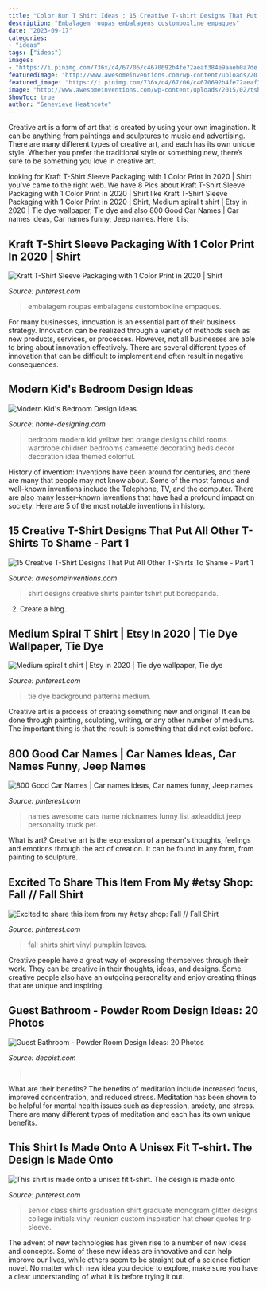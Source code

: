```yaml
---
title: "Color Run T Shirt Ideas : 15 Creative T-shirt Designs That Put All Other T-shirts To Shame"
description: "Embalagem roupas embalagens customboxline empaques"
date: "2023-09-17"
categories:
- "ideas"
tags: ["ideas"]
images:
- "https://i.pinimg.com/736x/c4/67/06/c4670692b4fe72aeaf384e9aaeb0a7de.jpg"
featuredImage: "http://www.awesomeinventions.com/wp-content/uploads/2015/02/tshirt-painter.jpg"
featured_image: "https://i.pinimg.com/736x/c4/67/06/c4670692b4fe72aeaf384e9aaeb0a7de.jpg"
image: "http://www.awesomeinventions.com/wp-content/uploads/2015/02/tshirt-painter.jpg"
ShowToc: true
author: "Genevieve Heathcote"
---
```



Creative art is a form of art that is created by using your own imagination. It can be anything from paintings and sculptures to music and advertising. There are many different types of creative art, and each has its own unique style. Whether you prefer the traditional style or something new, there’s sure to be something you love in creative art.

	

		
looking for Kraft T-Shirt Sleeve Packaging with 1 Color Print in 2020 | Shirt you've came to the right web. We have 8 Pics about Kraft T-Shirt Sleeve Packaging with 1 Color Print in 2020 | Shirt like Kraft T-Shirt Sleeve Packaging with 1 Color Print in 2020 | Shirt, Medium spiral t shirt | Etsy in 2020 | Tie dye wallpaper, Tie dye and also 800 Good Car Names | Car names ideas, Car names funny, Jeep names. Here it is:
		
    
## Kraft T-Shirt Sleeve Packaging With 1 Color Print In 2020 | Shirt

<img loading=lazy src="https://i.pinimg.com/736x/69/9d/91/699d91e7638ba5c30f75b83c41b08570.jpg" onerror="this.onerror=null;this.src='https://tse2.mm.bing.net/th?id=OIP.QXf-A9vv5d0JEmE6tNnS6AHaHa&amp;pid=15.1';" alt="Kraft T-Shirt Sleeve Packaging with 1 Color Print in 2020 | Shirt">

_Source: pinterest.com_

>embalagem roupas embalagens customboxline empaques. 

	

For many businesses, innovation is an essential part of their business strategy. Innovation can be realized through a variety of methods such as new products, services, or processes. However, not all businesses are able to bring about innovation effectively. There are several different types of innovation that can be difficult to implement and often result in negative consequences.

    
## Modern Kid&#039;s Bedroom Design Ideas

<img loading=lazy src="http://cdn.home-designing.com/wp-content/uploads/2014/02/10-Yellow-orange-kids-room.jpg" onerror="this.onerror=null;this.src='https://tse2.mm.bing.net/th?id=OIP.gkQd-jwf_sRuEkOG2USyswHaEw&amp;pid=15.1';" alt="Modern Kid&#039;s Bedroom Design Ideas">

_Source: home-designing.com_

>bedroom modern kid yellow bed orange designs child rooms wardrobe children bedrooms camerette decorating beds decor decoration idea themed colorful. 

	

History of invention:
Inventions have been around for centuries, and there are many that people may not know about. Some of the most famous and well-known inventions include the Telephone, TV, and the computer. There are also many lesser-known inventions that have had a profound impact on society. Here are 5 of the most notable inventions in history.

    
## 15 Creative T-Shirt Designs That Put All Other T-Shirts To Shame - Part 1

<img loading=lazy src="http://www.awesomeinventions.com/wp-content/uploads/2015/02/tshirt-painter.jpg" onerror="this.onerror=null;this.src='https://tse4.mm.bing.net/th?id=OIP.qSotge8YJdv44dqdzJKdNgHaHa&amp;pid=15.1';" alt="15 Creative T-Shirt Designs That Put All Other T-Shirts To Shame - Part 1">

_Source: awesomeinventions.com_

>shirt designs creative shirts painter tshirt put boredpanda. 

	

2. Create a blog.

    
## Medium Spiral T Shirt | Etsy In 2020 | Tie Dye Wallpaper, Tie Dye

<img loading=lazy src="https://i.pinimg.com/736x/84/59/25/84592523ec1a74bcd8b1b7f0ccb51c7e.jpg" onerror="this.onerror=null;this.src='https://tse3.mm.bing.net/th?id=OIP.XslAmFvB4MMsaSzxNlfnlwHaJ4&amp;pid=15.1';" alt="Medium spiral t shirt | Etsy in 2020 | Tie dye wallpaper, Tie dye">

_Source: pinterest.com_

>tie dye background patterns medium. 

	

Creative art is a process of creating something new and original. It can be done through painting, sculpting, writing, or any other number of mediums. The important thing is that the result is something that did not exist before.

    
## 800 Good Car Names | Car Names Ideas, Car Names Funny, Jeep Names

<img loading=lazy src="https://i.pinimg.com/736x/94/3b/d4/943bd4a17a76ebef121fd1327f7f967b.jpg" onerror="this.onerror=null;this.src='https://tse2.mm.bing.net/th?id=OIP.IiVyj1gX1V1GL4PpxlzJQgHaHa&amp;pid=15.1';" alt="800 Good Car Names | Car names ideas, Car names funny, Jeep names">

_Source: pinterest.com_

>names awesome cars name nicknames funny list axleaddict jeep personality truck pet. 

	

What is art?
Creative art is the expression of a person's thoughts, feelings and emotions through the act of creation. It can be found in any form, from painting to sculpture.

    
## Excited To Share This Item From My #etsy Shop: Fall // Fall Shirt

<img loading=lazy src="https://i.pinimg.com/736x/ec/08/49/ec08499d9625be5e824ccb214368e5d5.jpg" onerror="this.onerror=null;this.src='https://tse4.mm.bing.net/th?id=OIP.ZpaPnQ9UAib0Lj2QoPAStQHaI5&amp;pid=15.1';" alt="Excited to share this item from my #etsy shop: Fall // Fall Shirt">

_Source: pinterest.com_

>fall shirts shirt vinyl pumpkin leaves. 

	

Creative people have a great way of expressing themselves through their work. They can be creative in their thoughts, ideas, and designs. Some creative people also have an outgoing personality and enjoy creating things that are unique and inspiring.

    
## Guest Bathroom - Powder Room Design Ideas: 20 Photos

<img loading=lazy src="https://cdn.decoist.com/wp-content/uploads/2012/04/powder-room-bathroom-decor.jpg" onerror="this.onerror=null;this.src='https://tse2.mm.bing.net/th?id=OIP.J1h0YW_UDogy3q0Vje_KGAHaLH&amp;pid=15.1';" alt="Guest Bathroom - Powder Room Design Ideas: 20 Photos">

_Source: decoist.com_

>. 

	

What are their benefits?
The benefits of meditation include increased focus, improved concentration, and reduced stress. Meditation has been shown to be helpful for mental health issues such as depression, anxiety, and stress. There are many different types of meditation and each has its own unique benefits.

    
## This Shirt Is Made Onto A Unisex Fit T-shirt. The Design Is Made Onto

<img loading=lazy src="https://i.pinimg.com/736x/c4/67/06/c4670692b4fe72aeaf384e9aaeb0a7de.jpg" onerror="this.onerror=null;this.src='https://tse3.mm.bing.net/th?id=OIP.MHDdQXTVrlRQF9nXLNyAQQHaL1&amp;pid=15.1';" alt="This shirt is made onto a unisex fit t-shirt. The design is made onto">

_Source: pinterest.com_

>senior class shirts graduation shirt graduate monogram glitter designs college initials vinyl reunion custom inspiration hat cheer quotes trip sleeve. 

	

The advent of new technologies has given rise to a number of new ideas and concepts. Some of these new ideas are innovative and can help improve our lives, while others seem to be straight out of a science fiction novel. No matter which new idea you decide to explore, make sure you have a clear understanding of what it is before trying it out.

